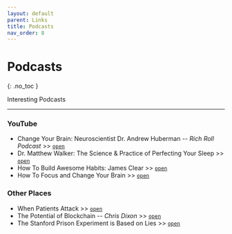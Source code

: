 ```yaml
---
layout: default
parent: Links
title: Podcasts
nav_order: 8
---
```


# Podcasts
{: .no_toc }

Interesting Podcasts

---

### YouTube

- Change Your Brain: Neuroscientist Dr. Andrew Huberman -- *Rich Roll Podcast* >> [`open`](https://www.youtube.com/watch?v=SwQhKFMxmDY)
- Dr. Matthew Walker: The Science & Practice of Perfecting Your Sleep  >> [`open`](https://www.youtube.com/watch?v=gbQFSMayJxk)
- How To Build Awesome Habits: James Clear >> [`open`](https://www.youtube.com/watch?v=s9uDVVWN_ZE)
- How To Focus and Change Your Brain >> [`open`](https://www.youtube.com/watch?v=LG53Vxum0as)

### Other Places

- When Patients Attack >> [`open`](https://www.thisamericanlife.org/441/when-patents-attack)
- The Potential of Blockchain -- *Chris Dixon* >> [`open`](https://www.joincolossus.com/episodes/22848496/dixon-the-potential-of-blockchain-technology?tab=transcript)
- The Stanford Prison Experiment is Based on Lies >> [`open`](https://www.vox.com/science-and-health/2018/6/14/17464516/stanford-prison-experiment-audio)
